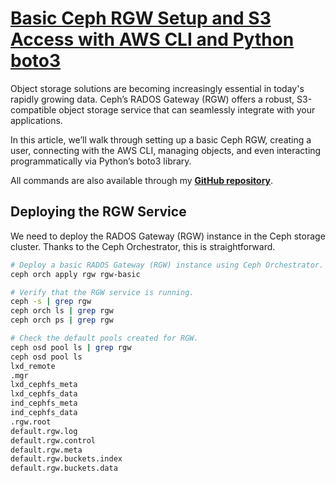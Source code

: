 # **[Basic Ceph RGW Setup and S3 Access with AWS CLI and Python boto3](https://medium.com/@hojat_gazestani/basic-ceph-rgw-setup-and-s3-access-with-aws-cli-and-python-boto3-c3db142d3b55)**

Object storage solutions are becoming increasingly essential in today's rapidly growing data. Ceph’s RADOS Gateway (RGW) offers a robust, S3-compatible object storage service that can seamlessly integrate with your applications.

In this article, we’ll walk through setting up a basic Ceph RGW, creating a user, connecting with the AWS CLI, managing objects, and even interacting programmatically via Python’s boto3 library.

All commands are also available through my **[GitHub repository](https://github.com/hojat-gazestani/openstack/blob/main/Ceph/octapus/11-Basic%20Ceph%20RGW%20Setup%20and%20S3%20Access%20with%20AWS%20CLI.md)**.

## Deploying the RGW Service

We need to deploy the RADOS Gateway (RGW) instance in the Ceph storage cluster. Thanks to the Ceph Orchestrator, this is straightforward.

```bash
# Deploy a basic RADOS Gateway (RGW) instance using Ceph Orchestrator.
ceph orch apply rgw rgw-basic

# Verify that the RGW service is running.
ceph -s | grep rgw
ceph orch ls | grep rgw
ceph orch ps | grep rgw

# Check the default pools created for RGW.
ceph osd pool ls | grep rgw
ceph osd pool ls
lxd_remote
.mgr
lxd_cephfs_meta
lxd_cephfs_data
ind_cephfs_meta
ind_cephfs_data
.rgw.root
default.rgw.log
default.rgw.control
default.rgw.meta
default.rgw.buckets.index
default.rgw.buckets.data
```

